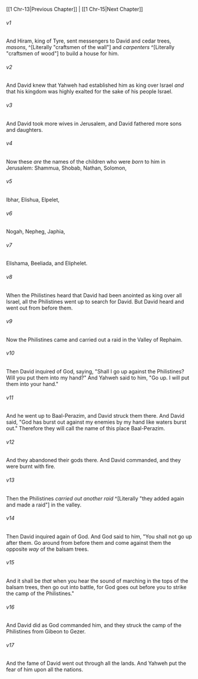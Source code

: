 ﻿---
aliases:
  - 1 Chronicles 14
---

[[1 Chr-13|Previous Chapter]] | [[1 Chr-15|Next Chapter]]

###### v1
And Hiram, king of Tyre, sent messengers to David and cedar trees, _masons_, ^[Literally "craftsmen of the wall"] and _carpenters_ ^[Literally "craftsmen of wood"] to build a house for him.

###### v2
And David knew that Yahweh had established him as king over Israel _and_ that his kingdom was highly exalted for the sake of his people Israel.

###### v3
And David took more wives in Jerusalem, and David fathered more sons and daughters.

###### v4
Now these _are_ the names of the children who were _born_ to him in Jerusalem: Shammua, Shobab, Nathan, Solomon,

###### v5
Ibhar, Elishua, Elpelet,

###### v6
Nogah, Nepheg, Japhia,

###### v7
Elishama, Beeliada, and Eliphelet.

###### v8
When the Philistines heard that David had been anointed as king over all Israel, all the Philistines went up to search for David. But David heard and went out from before them.

###### v9
Now the Philistines came and carried out a raid in the Valley of Rephaim.

###### v10
Then David inquired of God, saying, "Shall I go up against the Philistines? Will you put them into my hand?" And Yahweh said to him, "Go up. I will put them into your hand."

###### v11
And he went up to Baal-Perazim, and David struck them there. And David said, "God has burst out against my enemies by my hand like waters burst out." Therefore they will call the name of this place Baal-Perazim.

###### v12
And they abandoned their gods there. And David commanded, and they were burnt with fire.

###### v13
Then the Philistines _carried out another raid_ ^[Literally "they added again and made a raid"] in the valley.

###### v14
Then David inquired again of God. And God said to him, "You shall not go up after them. Go around from before them and come against them the opposite _way_ of the balsam trees.

###### v15
And it shall be _that_ when you hear the sound of marching in the tops of the balsam trees, then go out into battle, for God goes out before you to strike the camp of the Philistines."

###### v16
And David did as God commanded him, and they struck the camp of the Philistines from Gibeon to Gezer.

###### v17
And the fame of David went out through all the lands. And Yahweh put the fear of him upon all the nations.